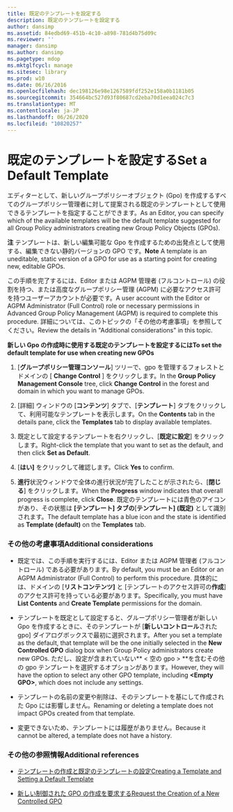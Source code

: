 ```yaml
---
title: 既定のテンプレートを設定する
description: 既定のテンプレートを設定する
author: dansimp
ms.assetid: 84edbd69-451b-4c10-a898-781d4b75d09c
ms.reviewer: ''
manager: dansimp
ms.author: dansimp
ms.pagetype: mdop
ms.mktglfcycl: manage
ms.sitesec: library
ms.prod: w10
ms.date: 06/16/2016
ms.openlocfilehash: dec198126e98e1267589fdf252e158a0b1181b05
ms.sourcegitcommit: 354664bc527d93f80687cd2eba70d1eea024c7c3
ms.translationtype: MT
ms.contentlocale: ja-JP
ms.lasthandoff: 06/26/2020
ms.locfileid: "10820257"
---
```

# <span data-ttu-id="bb652-103">既定のテンプレートを設定する</span><span class="sxs-lookup"><span data-stu-id="bb652-103">Set a Default Template</span></span>


<span data-ttu-id="bb652-104">エディターとして、新しいグループポリシーオブジェクト (Gpo) を作成するすべてのグループポリシー管理者に対して提案される既定のテンプレートとして使用できるテンプレートを指定することができます。</span><span class="sxs-lookup"><span data-stu-id="bb652-104">As an Editor, you can specify which of the available templates will be the default template suggested for all Group Policy administrators creating new Group Policy Objects (GPOs).</span></span>

<span data-ttu-id="bb652-105">**注** テンプレートは、新しい編集可能な Gpo を作成するための出発点として使用する、編集できない静的バージョンの GPO です。</span><span class="sxs-lookup"><span data-stu-id="bb652-105">**Note** A template is an uneditable, static version of a GPO for use as a starting point for creating new, editable GPOs.</span></span>

 

<span data-ttu-id="bb652-106">この手順を完了するには、Editor または AGPM 管理者 (フルコントロール) の役割を持つ、または高度なグループポリシー管理 (AGPM) に必要なアクセス許可を持つユーザーアカウントが必要です。</span><span class="sxs-lookup"><span data-stu-id="bb652-106">A user account with the Editor or AGPM Administrator (Full Control) role or necessary permissions in Advanced Group Policy Management (AGPM) is required to complete this procedure.</span></span> <span data-ttu-id="bb652-107">詳細については、このトピックの「その他の考慮事項」を参照してください。</span><span class="sxs-lookup"><span data-stu-id="bb652-107">Review the details in "Additional considerations" in this topic.</span></span>

**<span data-ttu-id="bb652-108">新しい Gpo の作成時に使用する既定のテンプレートを設定するには</span><span class="sxs-lookup"><span data-stu-id="bb652-108">To set the default template for use when creating new GPOs</span></span>**

1.  <span data-ttu-id="bb652-109">[**グループポリシー管理コンソール**] ツリーで、gpo を管理するフォレストとドメインの [ **Change Control** ] をクリックします。</span><span class="sxs-lookup"><span data-stu-id="bb652-109">In the **Group Policy Management Console** tree, click **Change Control** in the forest and domain in which you want to manage GPOs.</span></span>

2.  <span data-ttu-id="bb652-110">[詳細] ウィンドウの [**コンテンツ**] タブで、[**テンプレート**] タブをクリックして、利用可能なテンプレートを表示します。</span><span class="sxs-lookup"><span data-stu-id="bb652-110">On the **Contents** tab in the details pane, click the **Templates** tab to display available templates.</span></span>

3.  <span data-ttu-id="bb652-111">既定として設定するテンプレートを右クリックし、[**既定に設定**] をクリックします。</span><span class="sxs-lookup"><span data-stu-id="bb652-111">Right-click the template that you want to set as the default, and then click **Set as Default**.</span></span>

4.  <span data-ttu-id="bb652-112">[**はい]** をクリックして確認します。</span><span class="sxs-lookup"><span data-stu-id="bb652-112">Click **Yes** to confirm.</span></span>

5.  <span data-ttu-id="bb652-113">**進行**状況ウィンドウで全体の進行状況が完了したことが示されたら、[**閉じる**] をクリックします。</span><span class="sxs-lookup"><span data-stu-id="bb652-113">When the **Progress** window indicates that overall progress is complete, click **Close**.</span></span> <span data-ttu-id="bb652-114">既定のテンプレートには青色のアイコンがあり、その状態は **[テンプレート] タブの**[**テンプレート] (既定)** として識別されます。</span><span class="sxs-lookup"><span data-stu-id="bb652-114">The default template has a blue icon and the state is identified as **Template (default)** on the **Templates** tab.</span></span>

### <span data-ttu-id="bb652-115">その他の考慮事項</span><span class="sxs-lookup"><span data-stu-id="bb652-115">Additional considerations</span></span>

-   <span data-ttu-id="bb652-116">既定では、この手順を実行するには、Editor または AGPM 管理者 (フルコントロール) である必要があります。</span><span class="sxs-lookup"><span data-stu-id="bb652-116">By default, you must be an Editor or an AGPM Administrator (Full Control) to perform this procedure.</span></span> <span data-ttu-id="bb652-117">具体的には、ドメインの [**リストコンテンツ]** と [テンプレートのアクセス許可の**作成**] のアクセス許可を持っている必要があります。</span><span class="sxs-lookup"><span data-stu-id="bb652-117">Specifically, you must have **List Contents** and **Create Template** permissions for the domain.</span></span>

-   <span data-ttu-id="bb652-118">テンプレートを既定として設定すると、グループポリシー管理者が新しい Gpo を作成するときに、そのテンプレートが [**新しいコントロール**された gpo] ダイアログボックスで最初に選択されます。</span><span class="sxs-lookup"><span data-stu-id="bb652-118">After you set a template as the default, that template will be the one initially selected in the **New Controlled GPO** dialog box when Group Policy administrators create new GPOs.</span></span> <span data-ttu-id="bb652-119">ただし、設定が含まれていない\*\* &lt; 空の gpo &gt; \*\*を含むその他の gpo テンプレートを選択するオプションがあります。</span><span class="sxs-lookup"><span data-stu-id="bb652-119">However, they will have the option to select any other GPO template, including **&lt;Empty GPO&gt;**, which does not include any settings.</span></span>

-   <span data-ttu-id="bb652-120">テンプレートの名前の変更や削除は、そのテンプレートを基にして作成された Gpo には影響しません。</span><span class="sxs-lookup"><span data-stu-id="bb652-120">Renaming or deleting a template does not impact GPOs created from that template.</span></span>

-   <span data-ttu-id="bb652-121">変更できないため、テンプレートには履歴がありません。</span><span class="sxs-lookup"><span data-stu-id="bb652-121">Because it cannot be altered, a template does not have a history.</span></span>

### <span data-ttu-id="bb652-122">その他の参照情報</span><span class="sxs-lookup"><span data-stu-id="bb652-122">Additional references</span></span>

-   [<span data-ttu-id="bb652-123">テンプレートの作成と既定のテンプレートの設定</span><span class="sxs-lookup"><span data-stu-id="bb652-123">Creating a Template and Setting a Default Template</span></span>](creating-a-template-and-setting-a-default-template-agpm30ops.md)

-   [<span data-ttu-id="bb652-124">新しい制御された GPO の作成を要求する</span><span class="sxs-lookup"><span data-stu-id="bb652-124">Request the Creation of a New Controlled GPO</span></span>](request-the-creation-of-a-new-controlled-gpo-agpm30ops.md)

 

 





